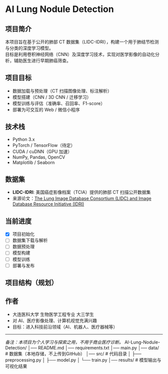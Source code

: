 # AI Lung Nodule Detection

## 项目简介
本项目旨在基于公开的肺部 CT 数据集（LIDC-IDRI），构建一个用于肺结节检测与分类的深度学习模型。  
目标是利用卷积神经网络（CNN）及深度学习技术，实现对医学影像的自动化分析，辅助医生进行早期肺癌筛查。

## 项目目标
- 数据加载与预处理（CT 扫描图像处理、标注解析）
- 模型搭建（CNN / 3D CNN / 迁移学习）
- 模型训练与评估（准确率、召回率、F1-score）
- 部署为可交互的 Web / 微信小程序

## 技术栈
- Python 3.x
- PyTorch / TensorFlow（待定）
- CUDA / cuDNN（GPU 加速）
- NumPy, Pandas, OpenCV
- Matplotlib / Seaborn

## 数据集
- **LIDC-IDRI**: 美国癌症影像档案（TCIA）提供的肺部 CT 扫描公开数据集
- 来源论文：[The Lung Image Database Consortium (LIDC) and Image Database Resource Initiative (IDRI)](https://doi.org/10.1118/1.3528204)

## 当前进度
- [x] 项目初始化
- [ ] 数据集下载与解析
- [ ] 数据预处理
- [ ] 模型构建
- [ ] 模型训练
- [ ] 部署与发布

## 项目结构（规划）

## 作者
- 大连医科大学 生物医学工程专业 大三学生  
- 对 AI、医疗影像处理、计算机视觉充满兴趣  
- 目标：进入科技前沿领域（AI、机器人、医疗器械等）

---

*备注：本项目为个人学习与探索之用，不用于商业医疗诊断。*
AI-Lung-Nodule-Detection/
│── README.md
│── requirements.txt
│── main.py
│── data/ # 数据集（本地存储，不上传到GitHub）
│── src/ # 代码目录
│ ├── preprocessing.py
│ ├── model.py
│ └── train.py
│── results/ # 模型输出与可视化结果